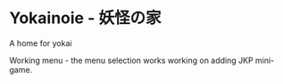 # Yokainoie - 妖怪の家
A home for yokai


Working menu - the menu selection works
working on adding JKP mini- game. 
